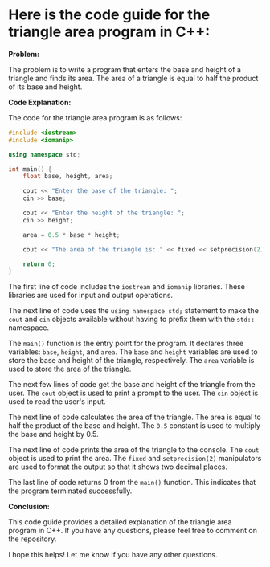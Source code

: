 # Here is the code guide for the triangle area program in C++:

**Problem:**

The problem is to write a program that enters the base and height of a triangle and finds its area. The area of a triangle is equal to half the product of its base and height.

**Code Explanation:**

The code for the triangle area program is as follows:

```c++
#include <iostream>
#include <iomanip>

using namespace std;

int main() {
    float base, height, area;

    cout << "Enter the base of the triangle: ";
    cin >> base;

    cout << "Enter the height of the triangle: ";
    cin >> height;

    area = 0.5 * base * height;

    cout << "The area of the triangle is: " << fixed << setprecision(2) << area << endl;

    return 0;
}
```

The first line of code includes the `iostream` and `iomanip` libraries. These libraries are used for input and output operations.

The next line of code uses the `using namespace std;` statement to make the `cout` and `cin` objects available without having to prefix them with the `std::` namespace.

The `main()` function is the entry point for the program. It declares three variables: `base`, `height`, and `area`. The `base` and `height` variables are used to store the base and height of the triangle, respectively. The `area` variable is used to store the area of the triangle.

The next few lines of code get the base and height of the triangle from the user. The `cout` object is used to print a prompt to the user. The `cin` object is used to read the user's input.

The next line of code calculates the area of the triangle. The area is equal to half the product of the base and height. The `0.5` constant is used to multiply the base and height by 0.5.

The next line of code prints the area of the triangle to the console. The `cout` object is used to print the area. The `fixed` and `setprecision(2)` manipulators are used to format the output so that it shows two decimal places.

The last line of code returns 0 from the `main()` function. This indicates that the program terminated successfully.

**Conclusion:**

This code guide provides a detailed explanation of the triangle area program in C++. If you have any questions, please feel free to comment on the repository.

I hope this helps! Let me know if you have any other questions.